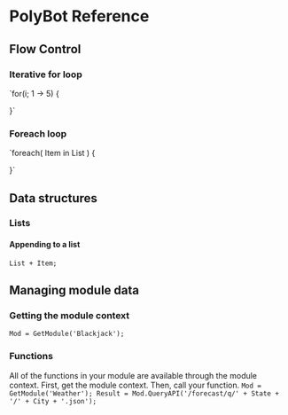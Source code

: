 PolyBot Reference
=================

Flow Control
------------

### Iterative for loop
`for(i; 1 -> 5) {
	
}`

### Foreach loop
`foreach( Item in List ) {
	
}`

Data structures
---------------

### Lists

#### Appending to a list
`List + Item;`

Managing module data
--------------------

### Getting the module context
`Mod = GetModule('Blackjack');`

### Functions
All of the functions in your module are available through the module context. First, get the module context. Then, call your function.
`Mod = GetModule('Weather');
Result = Mod.QueryAPI('/forecast/q/' + State + '/' + City + '.json');`